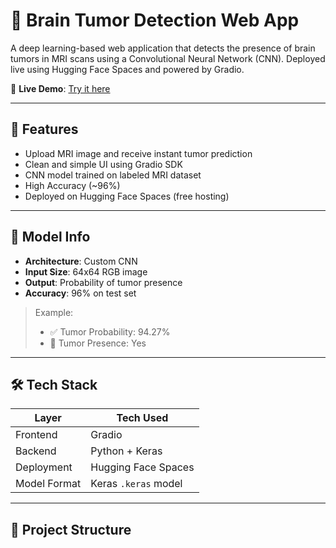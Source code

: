 # 🧠 Brain Tumor Detection Web App

A deep learning-based web application that detects the presence of brain tumors in MRI scans using a Convolutional Neural Network (CNN). Deployed live using Hugging Face Spaces and powered by Gradio.

🔗 **Live Demo**: [Try it here](https://huggingface.co/spaces/Pt-OM-TRIPATHI/Brain-Tumor-Detection)

---

## 🚀 Features

- Upload MRI image and receive instant tumor prediction
- Clean and simple UI using Gradio SDK
- CNN model trained on labeled MRI dataset
- High Accuracy (~96%)
- Deployed on Hugging Face Spaces (free hosting)

---

## 🧠 Model Info

- **Architecture**: Custom CNN
- **Input Size**: 64x64 RGB image
- **Output**: Probability of tumor presence
- **Accuracy**: 96% on test set

> Example:
> - ✅ Tumor Probability: 94.27%
> - 🚨 Tumor Presence: Yes

---

## 🛠 Tech Stack

| Layer         | Tech Used            |
|---------------|----------------------|
| Frontend      | Gradio               |
| Backend       | Python + Keras       |
| Deployment    | Hugging Face Spaces  |
| Model Format  | Keras `.keras` model |

---

## 📁 Project Structure

